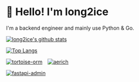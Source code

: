 # 👋 Hello! I'm long2ice

I'm a backend engineer and mainly use Python & Go.

[![long2ice's github stats](https://github-readme-stats.vercel.app/api?username=long2ice&show_icons=true)](https://github.com/long2ice/long2ice)

[![Top Langs](https://github-readme-stats.vercel.app/api/top-langs/?username=long2ice&layout=compact&card_width=445)](https://github.com/long2ice/long2ice)

[![tortoise-orm](https://github-readme-stats.vercel.app/api/pin/?username=tortoise&repo=tortoise-orm)](https://github.com/tortoise/tortoise-orm)&emsp;[![aerich](https://github-readme-stats.vercel.app/api/pin/?username=tortoise&repo=aerich)](https://github.com/tortoise/aerich)

[![fastapi-admin](https://github-readme-stats.vercel.app/api/pin/?username=fastapi-admin&repo=fastapi-admin)](https://github.com/fastapi-admin/fastapi-admin)

